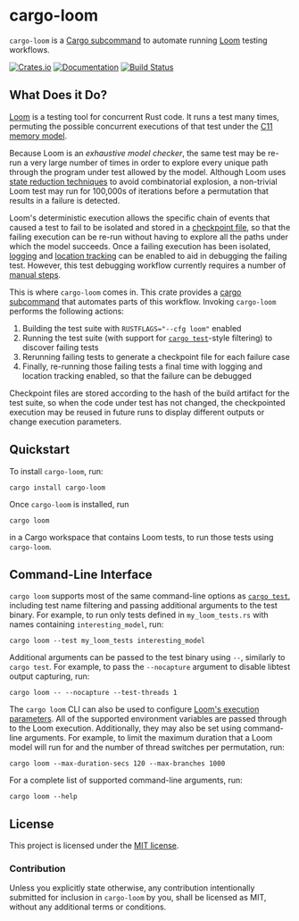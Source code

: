 # cargo-loom

`cargo-loom` is a [Cargo subcommand] to automate running [Loom] testing workflows.

[![Crates.io](https://img.shields.io/crates/v/cargo-loom.svg)](https://crates.io/crates/cargo-loom)
[![Documentation](https://docs.rs/cargo-loom/badge.svg)][docs]
[![Build Status](https://github.com/hawkw/cargo-loom/actions/workflows/ci.yaml/badge.svg)](https://github.com/hawkw/cargo-loom/actions)

[docs]: https://docs.rs/cargo-loom

## What Does it Do?

[Loom] is a testing tool for concurrent Rust code. It runs a test many
times, permuting the possible concurrent executions of that test under
the [C11 memory model][spec].

Because Loom is an _exhaustive model checker_, the same test may be re-run a
very large number of times in order to explore every unique path through the
program under test allowed by the model. Although Loom uses [state reduction
techniques][cdschecker] to avoid combinatorial explosion, a non-trivial Loom
test may run for 100,000s of iterations before a permutation that results in a
failure is detected. 

Loom's deterministic execution allows the specific chain of events that caused a
test to fail to be isolated and stored in a [checkpoint file], so that the
failing execution can be re-run without having to explore all the paths under
which the model succeeds. Once a failing execution has been isolated, [logging]
and [location tracking] can be enabled to aid in debugging the failing test.
However, this test debugging workflow currently requires a number of [manual
steps][checkpoint file].

This is where `cargo-loom` comes in. This crate provides a [cargo subcommand]
that automates parts of this workflow. Invoking `cargo-loom` performs the
following actions:

1. Building the test suite with `RUSTFLAGS="--cfg loom"` enabled
2. Running the test suite (with support for [`cargo test`]-style filtering) to
   discover failing tests
3. Rerunning failing tests to generate a checkpoint file for each failure case 
4. Finally, re-running those failing tests a final time with logging and
   location tracking enabled, so that the failure can be debugged
   
Checkpoint files are stored according to the hash of the build artifact for the
test suite, so when the code under test has not changed, the checkpointed
execution may be reused in future runs to display different outputs or change
execution parameters.

## Quickstart

To install `cargo-loom`, run:

```console
cargo install cargo-loom
```

Once `cargo-loom` is installed, run

```console
cargo loom
```

in a Cargo workspace that contains Loom tests, to run those tests using
`cargo-loom`.

## Command-Line Interface

`cargo loom` supports most of the same command-line options as [`cargo test`],
including test name filtering and passing additional arguments to the test
binary. For example, to run only tests defined in `my_loom_tests.rs` with names
containing `interesting_model`, run:

```console
cargo loom --test my_loom_tests interesting_model
```

Additional arguments can be passed to the test binary using `--`, similarly to
`cargo test`. For example, to pass the `--nocapture` argument to disable libtest
output capturing, run:

```console
cargo loom -- --nocapture --test-threads 1
```

The `cargo loom` CLI can also be used to configure [Loom's execution
parameters][env]. All of the supported environment variables are passed through
to the Loom execution. Additionally, they may also be set using command-line
arguments. For example, to limit the maximum duration that a Loom model will run
for and the number of thread switches per permutation, run:

```console
cargo loom --max-duration-secs 120 --max-branches 1000
```

For a complete list of supported command-line arguments, run:

```console
cargo loom --help
```

## License

This project is licensed under the [MIT license](https://github.com/hawkw/cargo-loom/LICENSE).

### Contribution

Unless you explicitly state otherwise, any contribution intentionally
submitted for inclusion in `cargo-loom` by you, shall be licensed as MIT,
without any additional terms or conditions.

[Loom]: https://crates.io/crates/loom
[spec]: https://en.cppreference.com/w/cpp/atomic/memory_order
[cdschecker]: http://plrg.eecs.uci.edu/publications/toplas16.pdf
[logging]: https://docs.rs/loom/latest/loom/model/struct.Builder.html#structfield.log
[location tracking]: https://docs.rs/loom/latest/loom/model/struct.Builder.html#structfield.location
[checkpoint file]: https://docs.rs/loom/latest/loom/#debugging-loom-failures
[cargo subcommand]: https://doc.rust-lang.org/book/ch14-05-extending-cargo.html
[`cargo test`]: https://doc.rust-lang.org/cargo/commands/cargo-test.html
[env]: https://docs.rs/loom/latest/loom/model/struct.Builder.html